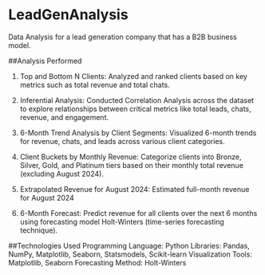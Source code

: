 # LeadGenAnalysis

Data Analysis for a lead generation company that has a B2B business model.

##Analysis Performed

1. Top and Bottom N Clients: Analyzed and ranked clients based on key metrics such as total revenue and total chats.

2. Inferential Analysis: Conducted Correlation Analysis across the dataset to explore relationships between critical metrics like total leads, chats, revenue, and engagement.

3. 6-Month Trend Analysis by Client Segments: Visualized 6-month trends for revenue, chats, and leads across various client categories.

4. Client Buckets by Monthly Revenue: Categorize clients into Bronze, Silver, Gold, and Platinum tiers based on their monthly total revenue (excluding August 2024).

5. Extrapolated Revenue for August 2024: Estimated full-month revenue for August 2024

6. 6-Month Forecast: Predict revenue for all clients over the next 6 months using forecasting model Holt-Winters (time-series forecasting technique).

##Technologies Used
Programming Language: Python
Libraries: Pandas, NumPy, Matplotlib, Seaborn, Statsmodels, Scikit-learn
Visualization Tools: Matplotlib, Seaborn
Forecasting Method: Holt-Winters
